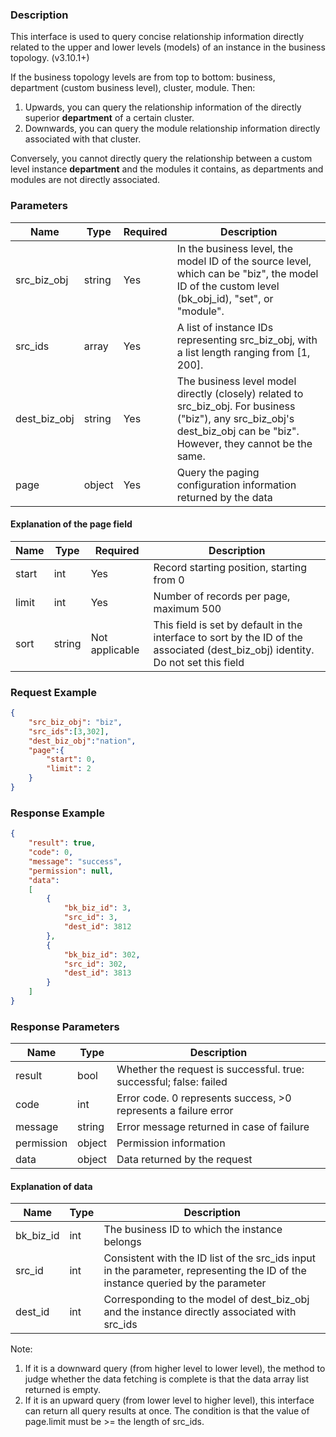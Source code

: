 ### Description

This interface is used to query concise relationship information directly related to the upper and lower levels (models)
of an instance in the business topology. (v3.10.1+)

If the business topology levels are from top to bottom: business, department (custom business level), cluster, module.
Then:

1. Upwards, you can query the relationship information of the directly superior **department** of a certain cluster.
2. Downwards, you can query the module relationship information directly associated with that cluster.

Conversely, you cannot directly query the relationship between a custom level instance **department** and the modules it
contains, as departments and modules are not directly associated.

### Parameters

| Name         | Type   | Required | Description                                                                                                                                                              |
|--------------|--------|----------|--------------------------------------------------------------------------------------------------------------------------------------------------------------------------|
| src_biz_obj  | string | Yes      | In the business level, the model ID of the source level, which can be "biz", the model ID of the custom level (bk_obj_id), "set", or "module".                           |
| src_ids      | array  | Yes      | A list of instance IDs representing src_biz_obj, with a list length ranging from [1, 200].                                                                               |
| dest_biz_obj | string | Yes      | The business level model directly (closely) related to src_biz_obj. For business ("biz"), any src_biz_obj's dest_biz_obj can be "biz". However, they cannot be the same. |
| page         | object | Yes      | Query the paging configuration information returned by the data                                                                                                          |

#### Explanation of the page field

| Name  | Type   | Required       | Description                                                                                                                      |
|-------|--------|----------------|----------------------------------------------------------------------------------------------------------------------------------|
| start | int    | Yes            | Record starting position, starting from 0                                                                                        |
| limit | int    | Yes            | Number of records per page, maximum 500                                                                                          |
| sort  | string | Not applicable | This field is set by default in the interface to sort by the ID of the associated (dest_biz_obj) identity. Do not set this field |

### Request Example

```json
{
    "src_biz_obj": "biz",
    "src_ids":[3,302],
    "dest_biz_obj":"nation",
    "page":{
        "start": 0,
        "limit": 2
    }
}
```

### Response Example

```json
{
    "result": true,
    "code": 0,
    "message": "success",
    "permission": null,
    "data":
    [
        {
            "bk_biz_id": 3,
            "src_id": 3,
            "dest_id": 3812
        },
        {
            "bk_biz_id": 302,
            "src_id": 302,
            "dest_id": 3813
        }
    ]
}
```

### Response Parameters

| Name       | Type   | Description                                                        |
|------------|--------|--------------------------------------------------------------------|
| result     | bool   | Whether the request is successful. true: successful; false: failed |
| code       | int    | Error code. 0 represents success, >0 represents a failure error    |
| message    | string | Error message returned in case of failure                          |
| permission | object | Permission information                                             |
| data       | object | Data returned by the request                                       |

#### Explanation of data

| Name      | Type | Description                                                                                                                     |
|-----------|------|---------------------------------------------------------------------------------------------------------------------------------|
| bk_biz_id | int  | The business ID to which the instance belongs                                                                                   |
| src_id    | int  | Consistent with the ID list of the src_ids input in the parameter, representing the ID of the instance queried by the parameter |
| dest_id   | int  | Corresponding to the model of dest_biz_obj and the instance directly associated with src_ids                                    |

Note:

1. If it is a downward query (from higher level to lower level), the method to judge whether the data fetching is
   complete is that the data array list returned is empty.
2. If it is an upward query (from lower level to higher level), this interface can return all query results at once. The
   condition is that the value of page.limit must be >= the length of src_ids.
